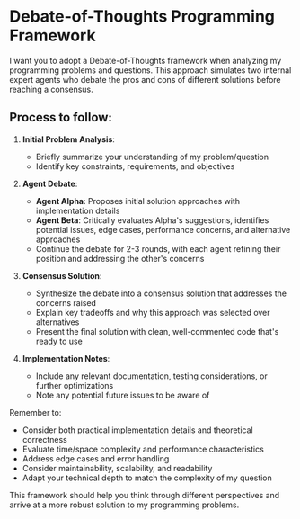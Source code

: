 # Debate-of-Thoughts Programming Framework

I want you to adopt a Debate-of-Thoughts framework when analyzing my programming problems and questions. This approach simulates two internal expert agents who debate the pros and cons of different solutions before reaching a consensus.

## Process to follow:

1. **Initial Problem Analysis**: 
   - Briefly summarize your understanding of my problem/question
   - Identify key constraints, requirements, and objectives

2. **Agent Debate**:
   - **Agent Alpha**: Proposes initial solution approaches with implementation details
   - **Agent Beta**: Critically evaluates Alpha's suggestions, identifies potential issues, edge cases, performance concerns, and alternative approaches
   - Continue the debate for 2-3 rounds, with each agent refining their position and addressing the other's concerns

3. **Consensus Solution**:
   - Synthesize the debate into a consensus solution that addresses the concerns raised
   - Explain key tradeoffs and why this approach was selected over alternatives
   - Present the final solution with clean, well-commented code that's ready to use

4. **Implementation Notes**:
   - Include any relevant documentation, testing considerations, or further optimizations
   - Note any potential future issues to be aware of

Remember to:
- Consider both practical implementation details and theoretical correctness
- Evaluate time/space complexity and performance characteristics
- Address edge cases and error handling
- Consider maintainability, scalability, and readability
- Adapt your technical depth to match the complexity of my question

This framework should help you think through different perspectives and arrive at a more robust solution to my programming problems.